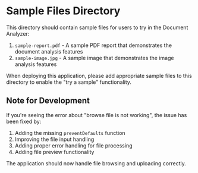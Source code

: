 # Sample Files Directory

This directory should contain sample files for users to try in the Document Analyzer:

1. `sample-report.pdf` - A sample PDF report that demonstrates the document analysis features
2. `sample-image.jpg` - A sample image that demonstrates the image analysis features

When deploying this application, please add appropriate sample files to this directory to enable the "try a sample" functionality.

## Note for Development
If you're seeing the error about "browse file is not working", the issue has been fixed by:

1. Adding the missing `preventDefaults` function 
2. Improving the file input handling
3. Adding proper error handling for file processing
4. Adding file preview functionality

The application should now handle file browsing and uploading correctly. 